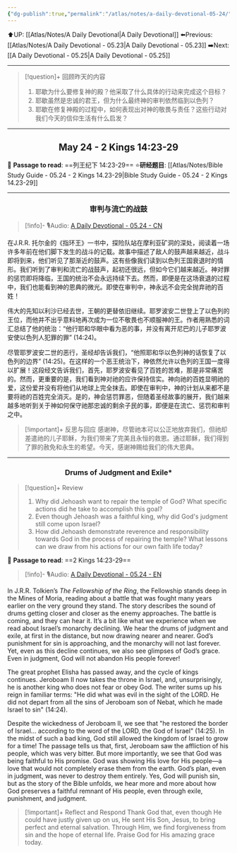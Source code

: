 ```yaml
---
{"dg-publish":true,"permalink":"/atlas/notes/a-daily-devotional-05-24/"}
---
```


 ⬆️UP: [[Atlas/Notes/A Daily Devotional\|A Daily Devotional]]
⬅️Previous: [[Atlas/Notes/A Daily Devotional - 05.23\|A Daily Devotional - 05.23]]
➡️Next: [[A Daily Devotional - 05.25\|A Daily Devotional - 05.25]]

---

> [!question]+ 回顾昨天的内容
> 1. ⁠耶歇为什么要修复神的殿？他采取了什么具体的行动来完成这个目标？
> 2. 耶歇虽然是忠诚的君王，但为什么最终神的审判依然临到以色列？
> 3. 耶歇在修复神殿的过程中，如何表现出对神的敬畏与责任？这些行动对我们今天的信仰生活有什么启发？

---
## <center>May 24 -  2 Kings 14:23-29</center>

📖 **Passage to read**: ==列王纪下 14:23-29==
⭐**研经题目**: [[Atlas/Notes/Bible Study Guide - 05.24 - 2 Kings 14.23-29\|Bible Study Guide - 05.24 - 2 Kings 14.23-29]]

---
### <center>审判与流亡的战鼓</center>

> [!info]- 🎙️Audio: [A Daily Devotional - 05.24 - CN]()

在J.R.R. 托尔金的《指环王》一书中，探险队站在摩利亚矿洞的深处，阅读着一场许多年前在他们脚下发生的战斗的记载。故事中描述了敌人的鼓声越来越近，战斗即将到来，他们听见了那渐近的鼓声。这有些像我们读到以色列王国衰退时的情形。我们听到了审判和流亡的战鼓声，起初还很远，但如今它们越来越近。神对罪的惩罚即将降临，王国的统治不会永远持续下去。然而，即便是在这场衰退的过程中，我们也能看到神的恩典的微光。即使在审判中，神永远不会完全抛弃祂的百姓！

伟大的先知以利沙已经去世，王朝的更替依旧继续。耶罗波安二世登上了以色列的王位，而他并不出乎意料地再次成为一位不敬畏也不顺服神的王。作者用熟悉的词汇总结了他的统治：“他行耶和华眼中看为恶的事，并没有离开尼巴的儿子耶罗波安使以色列人犯罪的罪” (14:24)。

尽管耶罗波安二世的恶行，圣经却告诉我们，“他照耶和华以色列神的话恢复了以色列的边界” (14:25)。在这样的一个恶王统治下，神依然允许以色列的王国一度得以扩展！这段经文告诉我们，首先，耶罗波安看见了百姓的苦难，那是非常痛苦的。然而，更重要的是，我们看到神对祂的应许保持信实。神向祂的百姓显明祂的爱，这份爱并没有将他们从地球上完全抹去。即使在审判中，神的计划从来都不是要将祂的百姓完全消灭。是的，神会惩罚罪恶，但随着圣经故事的展开，我们越来越多地听到关于神如何保守祂那忠诚的剩余子民的事，即便是在流亡、惩罚和审判之中。

> [!important]+ 反思与回应
感谢神，尽管祂本可以公正地放弃我们，但祂却差遣祂的儿子耶稣，为我们带来了完美且永恒的救恩。通过耶稣，我们得到了罪的赦免和永生的希望。今天，感谢神赐给我们的伟大恩典。

---
### <center>Drums of Judgment and Exile*</center>

> [!question]+ Review
> 1. ⁠⁠Why did Jehoash want to repair the temple of God? What specific actions did he take to accomplish this goal?
> 2. Even though Jehoash was a faithful king, why did God's judgment still come upon Israel?
> 3. ⁠How did Jehoash demonstrate reverence and responsibility towards God in the process of repairing the temple? What lessons can we draw from his actions for our own faith life today?

📖 **Passage to read**: ==2 Kings 14:23-29==

> [!info]- 🎙️Audio: [A Daily Devotional - 05.24 - EN]()  

In J.R.R. Tolkien’s *The Fellowship of the Ring*, the Fellowship stands deep in the Mines of Moria, reading about a battle that was fought many years earlier on the very ground they stand. The story describes the sound of drums getting closer and closer as the enemy approaches. The battle is coming, and they can hear it. It’s a bit like what we experience when we read about Israel’s monarchy declining. We hear the drums of judgment and exile, at first in the distance, but now drawing nearer and nearer. God’s punishment for sin is approaching, and the monarchy will not last forever. Yet, even as this decline continues, we also see glimpses of God’s grace. Even in judgment, God will not abandon His people forever!

The great prophet Elisha has passed away, and the cycle of kings continues. Jeroboam II now takes the throne in Israel, and, unsurprisingly, he is another king who does not fear or obey God. The writer sums up his reign in familiar terms: "He did what was evil in the sight of the LORD. He did not depart from all the sins of Jeroboam son of Nebat, which he made Israel to sin" (14:24).

Despite the wickedness of Jeroboam II, we see that "he restored the border of Israel... according to the word of the LORD, the God of Israel" (14:25). In the midst of such a bad king, God still allowed the kingdom of Israel to grow for a time! The passage tells us that, first, Jeroboam saw the affliction of his people, which was very bitter. But more importantly, we see that God was being faithful to His promise. God was showing His love for His people—a love that would not completely erase them from the earth. God’s plan, even in judgment, was never to destroy them entirely. Yes, God will punish sin, but as the story of the Bible unfolds, we hear more and more about how God preserves a faithful remnant of His people, even through exile, punishment, and judgment.

> [!important]+ Reflect and Respond
Thank God that, even though He could have justly given up on us, He sent His Son, Jesus, to bring perfect and eternal salvation. Through Him, we find forgiveness from sin and the hope of eternal life. Praise God for His amazing grace today.















